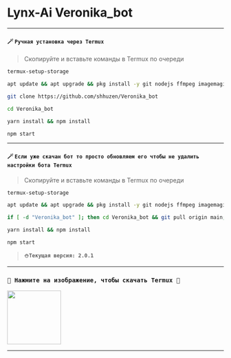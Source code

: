 # Lynx-Ai Veronika_bot

---

<!-- ##  <img src="https://i.ibb.co/Y7mhFdf/file.jpg" alt="Lynx Logo">
 -->

#### **🪄 `Ручная установка через Termux`**

> Скопируйте и вставьте команды в Termux по очереди

```bash
termux-setup-storage
```

```bash
apt update && apt upgrade && pkg install -y git nodejs ffmpeg imagemagick yarn
```

```bash
git clone https://github.com/shhuzen/Veronika_bot
```

```bash
cd Veronika_bot
```

```bash
yarn install && npm install
```

```bash
npm start
```

---

#### **🪄 `Если уже скачан бот то просто обновляем его чтобы не удалить настройки бота Termux`**

> Скопируйте и вставьте команды в Termux по очереди

```bash
termux-setup-storage
```

```bash
apt update && apt upgrade && pkg install -y git nodejs ffmpeg imagemagick yarn
```

```bash
if [ -d "Veronika_bot" ]; then cd Veronika_bot && git pull origin main; else git clone https://github.com/shhuzen/Veronika_bot && cd Veronika_bot; fi
```

```bash
yarn install && npm install
```

```bash
npm start
```

> **`⛄Текущая версия: 2.0.1`**

<!-- ---

## <img src="https://i.pinimg.com/originals/73/69/6e/73696e022df7cd5cb3d999c6875361dd.gif" alt="Características" width="42" height="42"> Características

> Bot en creación pronto se agregaran más cosas

- [x] Взаимодействие через голос и текст
- [x] Configuración de grupo
- [x] antidelete, antilink, antiarabes, etc
- [x] Bienvenida personalizada
- [x] Chatbot (simsimi)
- [x] Crear sticker de image/video/gif/url
- [x] SubBot (Jadibot)
- [x] Juego RPG
- [x] Descarga de música y video de YT
- [ ] Otros

---

### **`🔗 ПОЛУЧИТЬ ССЫЛКИ`**

<summary>

| APP | TIPO | ENLACE |
|------|-------------|-------|
| WhatsApp | 𝒞𝒶𝓃𝒶𝓁 𝒪𝒻𝒾𝒸𝒾𝒶𝓁 | [¡Click aquí!]() |
| WhatsApp | 𝒢𝓇𝓊𝓅𝑜 𝒪𝒻𝒾𝒸𝒾𝒶𝓁 | [¡Click aquí!]() |
| WhatsApp | 𝒞𝑜𝓂𝓊𝓃𝒾𝒹𝒶𝒹 𝒪𝒻𝒾𝒸𝒾𝒶𝓁 | [¡Click aquí!]() |

</summary> -->

---

### **`🌠 Нажмите на изображение, чтобы скачать Termux 🌠`**

<a
href="https://www.mediafire.com/file/3hsvi3xkpq3a64o/termux_118.a"><img src="https://qu.ax/finc.jpg" height="125px"></a>

<div align=>

---

